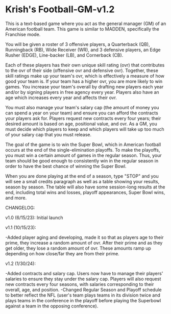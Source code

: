  # Krish's Football-GM-v1.2 
This is a text-based game where you act as the general manager (GM) of an American football team. This game is similar to MADDEN, specifically the Franchise mode. 

You will be given a roster of 3 offensive players, a Quarterback (QB), Runningback (RB), Wide Receiver (WR), and 3 defensive players, an Edge Rusher (EDGE), Line-backer (LB), and Cornerback (CB).

Each of these players has their own unique skill rating (ovr) that contributes to the ovr of their side (offensive ovr and defensive ovr). Together, these skill ratings make up your team's ovr, which is effectively a measure of how good your team is. If your team has a higher ovr, you are more likely to win games. You increase your team's overall by drafting new players each year and/or by signing players in free agency every year. Players also have an age which increases every year and affects their ovr. 

You must also manage your team's salary cap (the amount of money you can spend a year on your team) and ensure you can afford the contracts your players ask for. Players request new contracts every four years; their desired amount is based on age, positional value, and ovr. As a GM, you must decide which players to keep and which players will take up too much of your salary cap that you must release.

The goal of the game is to win the Super Bowl, which in American football occurs at the end of the single-elimination playoffs. To make the playoffs, you must win a certain amount of games in the regular season. Thus, your team should be good enough to consistently win in the regular season in order to have the best chance of winning the Super Bowl. 

When you are done playing at the end of a season, type "STOP" and you will see a small credits paragraph as well as a table showing your results, season by season. The table will also have some session-long results at the end, including total wins and losses, playoff appearances, Super Bowl wins, and more.


CHANGELOG:

v1.0 (6/15/23): Initial launch

v1.1 (10/15/23): 

-Added player aging and developing, made it so that as players age to their prime, they increase a random amount of ovr. After their prime and as they get older, they lose a random amount of ovr. These amounts ramp up depending on how close/far they are from their prime. 

v1.2 (1/30/24): 

-Added contracts and salary cap. Users now have to manage their players' salaries to ensure they stay under the salary cap. Players will also request new contracts every four seasons, with salaries corresponding to their overall, age, and position. 
-Changed Regular Season and Playoff schedule to better reflect the NFL (user's team plays teams in its division twice and plays teams in the conference in the playoff before playing the Superbowl against a team in the opposing conference).



